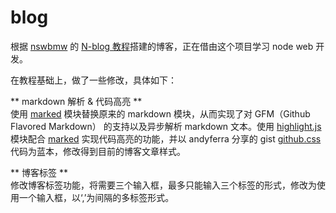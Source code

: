 blog
====

根据 [nswbmw](https://github.com/nswbmw) 的 [N-blog 教程](https://github.com/nswbmw/N-blog/wiki/_pages)搭建的博客，正在借由这个项目学习 node web 开发。

在教程基础上，做了一些修改，具体如下：

** markdown 解析 & 代码高亮 **  
使用 [marked][1] 模块替换原来的 markdown 模块，从而实现了对 GFM（Github Flavored Markdown） 的支持以及异步解析 markdown 文本。使用 [highlight.js][2] 模块配合 [marked][1] 实现代码高亮的功能，并以 andyferra 分享的 gist [github.css][3] 代码为蓝本，修改得到目前的博客文章样式。

** 博客标签 **  
修改博客标签功能，将需要三个输入框，最多只能输入三个标签的形式，修改为使用一个输入框，以‘,’为间隔的多标签形式。

[1]: https://github.com/chjj/marked 'marked'
[2]: https://github.com/isagalaev/highlight.js 'highlight.js'
[3]: https://gist.github.com/andyferra/2554919 'andyferra / github.css'